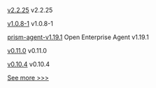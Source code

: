 
[v2.2.25](https://github.com/hyperledger/fabric-sdk-java/releases/tag/v2.2.25) v2.2.25

[v1.0.8-1](https://github.com/hyperledger-labs/fabric-operator/releases/tag/v1.0.8-1) v1.0.8-1

[prism-agent-v1.19.1](https://github.com/hyperledger-labs/open-enterprise-agent/releases/tag/prism-agent-v1.19.1) Open Enterprise Agent v1.19.1

[v0.11.0](https://github.com/hyperledger/aries-acapy-docs/releases/tag/v0.11.0) v0.11.0

[v0.10.4](https://github.com/hyperledger/aries-acapy-docs/releases/tag/v0.10.4) v0.10.4


[See more >>>](https://start-here.hyperledger.org/releases)
